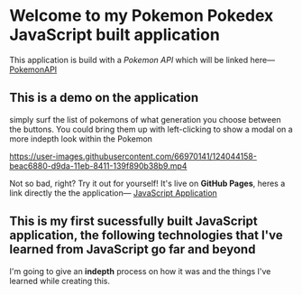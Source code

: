 
# Welcome to my Pokemon Pokedex JavaScript built application
This application is build with a _Pokemon API_ which will be linked here— [PokemonAPI](https://pokeapi.co/)

## This is a demo on the application 
simply surf the list of pokemons of what generation you choose between the buttons. 
You could bring them up with left-clicking to show a modal on a more indepth look within the Pokemon

https://user-images.githubusercontent.com/66970141/124044158-beac6880-d9da-11eb-8411-139f890b38b9.mp4

Not so bad, right? Try it out for yourself! It's live on **GitHub Pages**, heres a link directly the the application— [JavaScript Application](https://webcodejunkie.github.io/simple-js-app/)

## This is my first sucessfully built JavaScript application, the following technologies that I've learned from JavaScript go far and beyond
I'm going to give an **indepth** process on how it was and the things I've learned while creating this.



